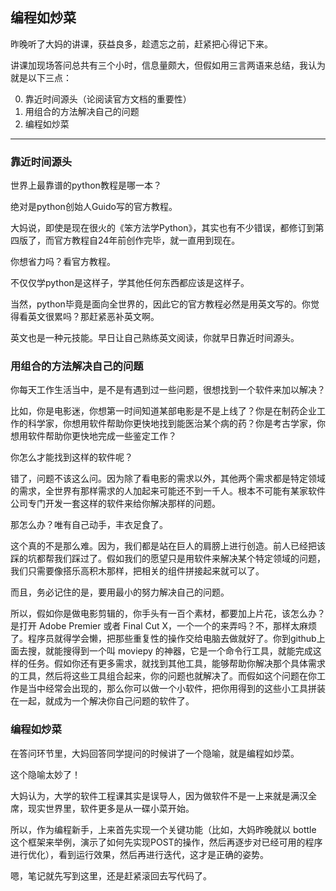 ## 编程如炒菜



昨晚听了大妈的讲课，获益良多，趁遗忘之前，赶紧把心得记下来。

讲课加现场答问总共有三个小时，信息量颇大，但假如用三言两语来总结，我认为就是以下三点：

0. 靠近时间源头（论阅读官方文档的重要性）
1. 用组合的方法解决自己的问题
2. 编程如炒菜

---

### 靠近时间源头

世界上最靠谱的python教程是哪一本？

绝对是python创始人Guido写的官方教程。

大妈说，即使是现在很火的《笨方法学Python》，其实也有不少错误，都修订到第四版了，而官方教程自24年前创作完毕，就一直用到现在。

你想省力吗？看官方教程。

不仅仅学python是这样子，学其他任何东西都应该是这样子。

当然，python毕竟是面向全世界的，因此它的官方教程必然是用英文写的。你觉得看英文很累吗？那赶紧恶补英文啊。

英文也是一种元技能。早日让自己熟练英文阅读，你就早日靠近时间源头。

### 用组合的方法解决自己的问题

你每天工作生活当中，是不是有遇到过一些问题，很想找到一个软件来加以解决？

比如，你是电影迷，你想第一时间知道某部电影是不是上线了？你是在制药企业工作的科学家，你想用软件帮助你更快地找到能医治某个病的药？你是考古学家，你想用软件帮助你更快地完成一些鉴定工作？

你怎么才能找到这样的软件呢？

错了，问题不该这么问。因为除了看电影的需求以外，其他两个需求都是特定领域的需求，全世界有那样需求的人加起来可能还不到一千人。根本不可能有某家软件公司专门开发一套这样的软件来给你解决那样的问题。

那怎么办？唯有自己动手，丰衣足食了。

这个真的不是那么难。因为，我们都是站在巨人的肩膀上进行创造。前人已经把该踩的坑都帮我们踩过了。假如我们的愿望只是用软件来解决某个特定领域的问题，我们只需要像搭乐高积木那样，把相关的组件拼接起来就可以了。

而且，务必记住的是，要用最小的努力解决自己的问题。

所以，假如你是做电影剪辑的，你手头有一百个素材，都要加上片花，该怎么办？是打开 Adobe Premier 或者 Final Cut X，一个一个的来弄吗？不，那样太麻烦了。程序员就得学会懒，把那些重复性的操作交给电脑去做就好了。你到github上面去搜，就能搜得到一个叫 moviepy 的神器，它是一个命令行工具，就能完成这样的任务。假如你还有更多需求，就找到其他工具，能够帮助你解决那个具体需求的工具，然后将这些工具组合起来，你的问题也就解决了。而假如这个问题在你工作是当中经常会出现的，那么你可以做一个小软件，把你用得到的这些小工具拼装在一起，就成为一个解决你自己问题的软件了。



### 编程如炒菜

在答问环节里，大妈回答同学提问的时候讲了一个隐喻，就是编程如炒菜。

这个隐喻太妙了！

大妈认为，大学的软件工程课其实是误导人，因为做软件不是一上来就是满汉全席，现实世界里，软件更多是从一碟小菜开始。

所以，作为编程新手，上来首先实现一个关键功能（比如，大妈昨晚就以 bottle 这个框架来举例，演示了如何先实现POST的操作，然后再逐步对已经可用的程序进行优化），看到运行效果，然后再进行迭代，这才是正确的姿势。


嗯，笔记就先写到这里，还是赶紧滚回去写代码了。